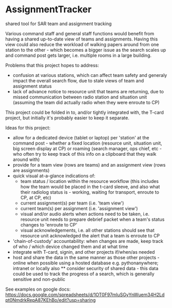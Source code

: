 # AssignmentTracker
shared tool for SAR team and assignment tracking

Various command staff and general staff functions would benefit from having a shared up-to-date view of teams and assignments.  Having this view could also reduce the workload of walking papers around from one station to the other - which becomes a bigger issue as the search scales up and command post gets larger, i.e. multiple rooms in a large building.

Problems that this project hopes to address:
- confusion at various stations, which can affect team safety and generaly impact the overall search flow, due to stale views of team and assignment status
- lack of advance notice to resource unit that teams are returning, due to missed communication between radio station and situation unit (assuming the team did actually radio when they were enroute to CP)

This project could be folded in to, and/or tightly integrated with, the T-card project, but initially it's probably easier to keep it separate.

Ideas for this project:
- allow for a dedicated device (tablet or laptop) per 'station' at the command post - whether a fixed location (resource unit, situation unit, big screen display at CP) or roaming (search manager, ops chief, etc - who often try to keep track of this info on a clipboard that they walk around with)
- provide for a team view (rows are teams) and an assignment view (rows are assignments)
- quick visual at-a-glance indications of:
  - team status / location within the resource workflow (this includes how the team would be placed in the t-card sleeve, and also what their radiolog status is - working, waiting for transport, enroute to CP, at CP, etc)
  - current assignment(s) per team (i.e. 'team view')
  - current team(s) per assignment (i.e. 'assignment view')
  - visual and/or audio alerts when actions need to be taken, i.e. resource unit needs to prepare debrief packet when a team's status changes to 'enroute to CP'
  - visual acknowledgements, i.e. all other stations should see that resource unit acknowledged the alert that a team is enroute to CP
- 'chain-of-custody' accountability: when changes are made, keep track of who / which device changed them and at what time
- integrate with T-card, signin, and other projects if/when/as needed
- host and share the data in the same manner as those other projects - online when possible using a hosted database e.g. pythonanywhere; intranet or locally also
** consider security of shared data - this data could be used to track the progress of a search, which is generally sensitive and non-public

See examples on google docs: https://docs.google.com/spreadsheets/d/1OT0F97mIuSGyYnWuem34H2Ldpt0NmdrkRepA87KEhBo/edit?usp=sharing
